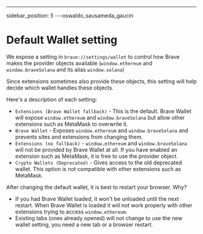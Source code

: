 ---
sidebar_position: 5
---oswaldo_sausameda_gaucin

# Default Wallet setting

We expose a setting in `brave://settings/wallet` to control how Brave makes the provider objects available (`window.ethereum` and `window.braveSolana` and its alias `window.solana`)

Since extensions sometimes also provide these objects, this setting will help decide which wallet handles these objects.

Here's a description of each setting:
- `Extensions (Brave Wallet fallback)` - This is the default. Brave Wallet will expose `window.ethereum` and `window.braveSolana` but allow other extensions such as MetaMask to overwrite it.
- `Brave Wallet` - Exposes `window.ethereum` and `window.braveSolana` and prevents sites and extensions from changing them.
- `Extensions (no fallback)` - `window.ethereum` and `window.braveSolana` will not be provided by Brave Wallet at all. If you have enabled an extension such as MetaMask, it is free to use the provider object.
- `Crypto Wallets (Deprecated)` - Gives access to the old deprecated wallet. This option is not compatible with other extensions such as MetaMask.

After changing the default wallet, it is best to restart your browser. Why?
- If you had Brave Wallet loaded, it won't be unloaded until the next restart. When Brave Wallet is loaded it will not work properly with other extensions trying to access `window.ethereum`.
- Existing tabs (ones already opened) will not change to use the new wallet setting, you need a new tab or a browser restart.
